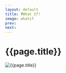 ```yaml
---
layout: default
title: ?What If!
image: whatif
prev: 
next:
---
```


# {{page.title}}

![{{page.title}}]({{page.image}}.webp "{{page.title}}")
